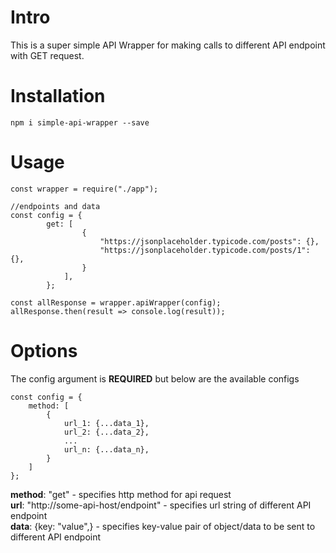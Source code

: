 # Intro

This is a super simple API Wrapper for making calls to different API endpoint with GET request.

# Installation

`npm i simple-api-wrapper --save`

# Usage

```
const wrapper = require("./app");

//endpoints and data
const config = {
        get: [
                {
                    "https://jsonplaceholder.typicode.com/posts": {}, 
                    "https://jsonplaceholder.typicode.com/posts/1": {},
                }
            ],
        };

const allResponse = wrapper.apiWrapper(config);
allResponse.then(result => console.log(result));

```

# Options

The config argument is <b>REQUIRED</b> but below are the available configs <br>

```
const config = {
    method: [
        {
            url_1: {...data_1}, 
            url_2: {...data_2},
            ...
            url_n: {...data_n},
        }
    ]
};

```
<b>method</b>: "get" - specifies http method for api request <br>
<b>url</b>: "http://some-api-host/endpoint" - specifies url string of different API endpoint <br>
<b>data</b>: {key: "value",} - specifies key-value pair of object/data to be sent to different API endpoint <br>
